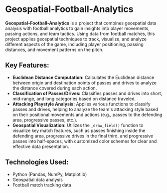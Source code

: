 # Geospatial-Football-Analytics

**Geospatial-Football-Analytics** is a project that combines geospatial data analysis with football analytics to gain insights into player movements, passing actions, and team tactics. Using data from football matches, this project applies geospatial techniques to track, visualize, and analyze different aspects of the game, including player positioning, passing distances, and movement patterns on the pitch.

## Key Features:
- **Euclidean Distance Computation:** Calculates the Euclidean distance between origin and destination points of passes and drives to analyze the distance covered during each action.
- **Classification of Passes/Drives:** Classifies passes and drives into short, mid-range, and long categories based on distance traveled.
- **Attacking Playstyle Analysis:** Applies various functions to classify passes and drives, helping to analyze the team's attacking style based on their positional movements and actions (e.g., passes to the defending area, progressive passes, etc.).
- **Geospatial Visualization:** Utilizes the `_draw_field()` function to visualize key match features, such as passes finishing inside the defending area, progressive drives in the final third, and progressive passes into half-spaces, with customized color schemes for clear and effective data presentation.

## Technologies Used:
- Python (Pandas, NumPy, Matplotlib)
- Geospatial data analysis
- Football match tracking data

